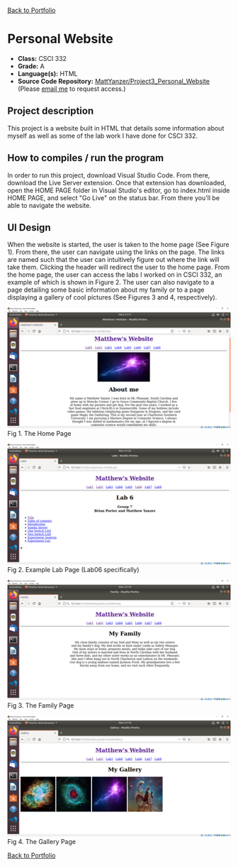 [Back to Portfolio](./)

Personal Website
===============

-   **Class:** CSCI 332
-   **Grade:** A
-   **Language(s):** HTML
-   **Source Code Repository:** [MattYanzer/Project3_Personal_Website](https://github.com/MattYanzer/Project3_Personal_Website)  
    (Please [email me](mailto:mcyanzer@csustudent.net?subject=GitHub%20Access) to request access.)

## Project description

This project is a website built in HTML that details some information about myself as well as some of the lab work I have done for CSCI 332. 

## How to compiles / run the program

In order to run this project, download Visual Studio Code. From there, download the Live Server extension. Once that extension has downloaded, open the HOME PAGE folder in Visual Studio's editor, go to index.html inside HOME PAGE, and select "Go Live" on the status bar. From there you'll be able to navigate the website.

## UI Design

When the website is started, the user is taken to the home page (See Figure 1). From there, the user can navigate using the links on the page. The links are named such that the user can intuitively figure out where the link will take them. Clicking the header will redirect the user to the home page. From the home page, the user can access the labs I worked on in CSCI 332, an example of which is shown in Figure 2. The user can also navigate to a page detailing some basic information about my family or to a page displaying a gallery of cool pictures (See Figures 3 and 4, respectively). 

![screenshot](images/HomePageWebsite.PNG)
Fig 1. The Home Page

![screenshot](images/LabPageWebsite.PNG)
Fig 2. Example Lab Page (Lab06 specifically)

![screenshot](images/FamilyPageWebsite.PNG)
Fig 3. The Family Page

![screenshot](images/GalleryPageWebsite.PNG)
Fig 4. The Gallery Page

[Back to Portfolio](./)
